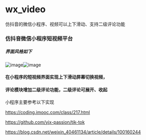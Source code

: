 # wx_video
仿抖音的微信小程序、视频可以上下滑动、支持二级评论功能
### 仿抖音微信小程序短视频平台



##### 界面风格如下



![image](https://github.com/YzsCmy/wx_video/blob/master/gif/aa.gif)![image](https://github.com/YzsCmy/wx_video/blob/master/gif/bb.gif)



#### 在小程序的短视频界面实现上下滑动屏幕切换视频，



#### 评论模块增加二级评论功能，二级评论可展开、收起



小程序主要参考以下实现



https://coding.imooc.com/class/217.html



https://github.com/yjx-passion/tik-tok



https://blog.csdn.net/weixin_40461134/article/details/100160244
